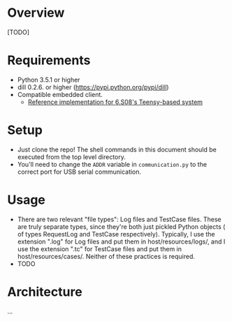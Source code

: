 # Overview

[TODO]

# Requirements
* Python 3.5.1 or higher
* dill 0.2.6. or higher (https://pypi.python.org/pypi/dill)
* Compatible embedded client.
    * [Reference implementation for 6.S08's Teensy-based system](https://github.com/dmendelsohn/micrograder-teensy/)

# Setup
* Just clone the repo!  The shell commands in this document should be executed from the
top level directory.
* You'll need to change the `ADDR` variable in `communication.py` to the correct port
for USB serial communication.

# Usage
* There are two relevant "file types": Log files and TestCase files.  These
are truly separate types, since they're both just pickled Python objects (
of types RequestLog and TestCase respectively).  Typically, I use the
extension ".log" for Log files and put them in host/resources/logs/, and I use
the extension ".tc" for TestCase files and put them in host/resources/cases/.
Neither of these practices is required.
* TODO

# Architecture
...